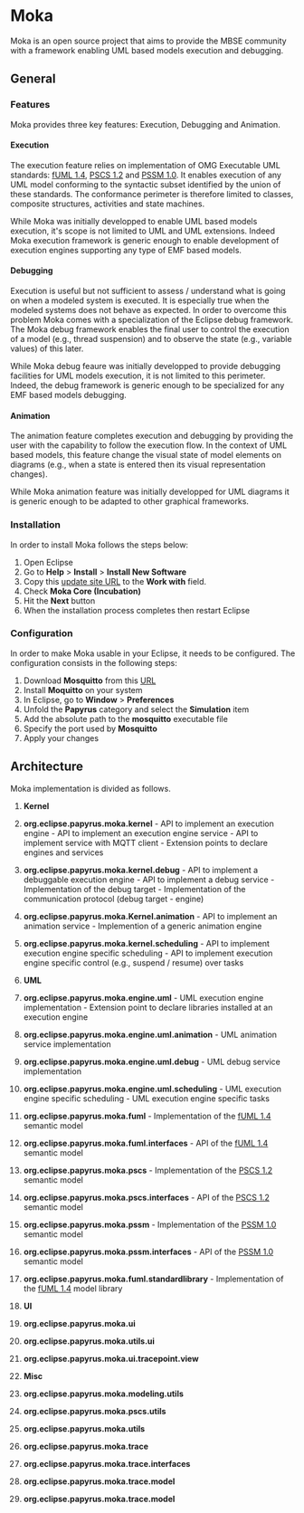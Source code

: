 # Moka

Moka is an open source project that aims to provide the MBSE community with a
framework enabling UML based models execution and debugging.  

## General

### Features
Moka provides three key features: Execution, Debugging and Animation.

#### Execution
The execution feature relies on implementation of OMG Executable UML standards:
[fUML 1.4][1], [PSCS 1.2][2] and [PSSM 1.0][3]. It enables execution of any UML
model conforming to the syntactic subset identified by the union of these standards.
The conformance perimeter is therefore limited to classes, composite structures,
activities and state machines.

While Moka was initially developped to enable UML based models execution, it's
scope is not limited to UML and UML extensions. Indeed Moka execution framework
is generic enough to enable development of execution engines supporting any type
of EMF based models.

#### Debugging
Execution is useful but not sufficient to assess / understand what is going on
when a modeled system is executed. It is especially true when the modeled systems
does not behave as expected. In order to overcome this problem Moka comes with a
specialization of the Eclipse debug framework. The Moka debug framework enables the
final user to control the execution of a model (e.g., thread suspension) and to
observe the state (e.g., variable values) of this later.

While Moka debug feaure was initially developped to provide debugging facilities
for UML models execution, it is not limited to this perimeter. Indeed, the debug
framework is generic enough to be specialized for any EMF based models debugging.

#### Animation
The animation feature completes execution and debugging by providing the user with
the capability to follow the execution flow. In the context of UML based models,
this feature change the visual state of model elements on diagrams (e.g., when a
state is entered then its visual representation changes).

While Moka animation feature was initially developped for UML diagrams it is generic
enough to be adapted to other graphical frameworks.

### Installation
In order to install Moka follows the steps below:

1. Open Eclipse
1. Go to **Help** > **Install** > **Install New Software**
1. Copy this [update site URL][4] to the **Work with** field.
1. Check **Moka Core (Incubation)**
1. Hit the **Next** button
1. When the installation process completes then restart Eclipse

### Configuration
In order to make Moka usable in your Eclipse, it needs to be configured. The
configuration consists in the following steps:

1. Download **Mosquitto** from this [URL][5]
1. Install **Moquitto** on your system
1. In Eclipse, go to **Window** > **Preferences**
1. Unfold the **Papyrus** category and select the **Simulation** item
1. Add the absolute path to the **mosquitto** executable file
1. Specify the port used by **Mosquitto**
1. Apply your changes

## Architecture
Moka implementation is divided as follows.

1. **Kernel**
  1. **org.eclipse.papyrus.moka.kernel**
    - API to implement an execution engine
    - API to implement an execution engine service
    - API to implement service with MQTT client
    - Extension points to declare engines and services
  1. **org.eclipse.papyrus.moka.kernel.debug**
    - API to implement a debuggable execution engine
    - API to implement a debug service
    - Implementation of the debug target
    - Implementation of the communication protocol (debug target - engine)
  1. **org.eclipse.papyrus.moka.Kernel.animation**
    - API to implement an animation service
    - Implemention of a generic animation engine
  1. **org.eclipse.papyrus.moka.kernel.scheduling**
    - API to implement execution engine specific scheduling
    - API to implement execution engine specific control (e.g., suspend / resume) over tasks

1. **UML**
  1. **org.eclipse.papyrus.moka.engine.uml**
    - UML execution engine implementation
    - Extension point to declare libraries installed at an execution engine
  1. **org.eclipse.papyrus.moka.engine.uml.animation**
    - UML animation service implementation
  1. **org.eclipse.papyrus.moka.engine.uml.debug**
    - UML debug service implementation
  1. **org.eclipse.papyrus.moka.engine.uml.scheduling**
    - UML execution engine specific scheduling
    - UML execution engine specific tasks
  1. **org.eclipse.papyrus.moka.fuml**
    - Implementation of the [fUML 1.4][1] semantic model
  1. **org.eclipse.papyrus.moka.fuml.interfaces**
    - API of the [fUML 1.4][1] semantic model
  1. **org.eclipse.papyrus.moka.pscs**
    - Implementation of the [PSCS 1.2][2] semantic model
  1. **org.eclipse.papyrus.moka.pscs.interfaces**
    - API of the [PSCS 1.2][2] semantic model
  1. **org.eclipse.papyrus.moka.pssm**
    - Implementation of the [PSSM 1.0][3] semantic model
  1. **org.eclipse.papyrus.moka.pssm.interfaces**
    - API of the [PSSM 1.0][3] semantic model
  1. **org.eclipse.papyrus.moka.fuml.standardlibrary**
    - Implementation of the [fUML 1.4][1] model library

1. **UI**
  1. **org.eclipse.papyrus.moka.ui**
  1. **org.eclipse.papyrus.moka.utils.ui**
  1. **org.eclipse.papyrus.moka.ui.tracepoint.view**

1. **Misc**
  1. **org.eclipse.papyrus.moka.modeling.utils**
  1. **org.eclipse.papyrus.moka.pscs.utils**
  1. **org.eclipse.papyrus.moka.utils**
  1. **org.eclipse.papyrus.moka.trace**
  1. **org.eclipse.papyrus.moka.trace.interfaces**
  1. **org.eclipse.papyrus.moka.trace.model**
  1. **org.eclipse.papyrus.moka.trace.model**


[1]: https://www.omg.org/spec/FUML/1.4/
[2]: https://www.omg.org/spec/PSCS/1.2/
[3]: https://www.omg.org/spec/PSSM/1.0/
[4]: http://is148366.intra.cea.fr:8080/view/Moka/job/MokaV3/lastSuccessfulBuild/artifact/source/releng/org.eclipse.papyrus.moka.p2/target/repository/
[5]: https://mosquitto.org/download/
